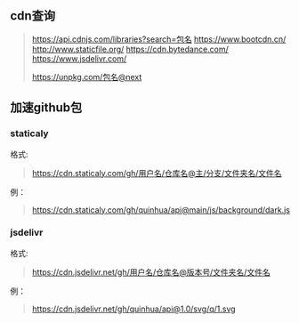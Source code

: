 ## cdn查询

> https://api.cdnjs.com/libraries?search=包名
> https://www.bootcdn.cn/
> http://www.staticfile.org/
> https://cdn.bytedance.com/
> https://www.jsdelivr.com/
> 
> https://unpkg.com/包名@next

## 加速github包

### staticaly

格式:

> https://cdn.staticaly.com/gh/用户名/仓库名@主/分支/文件夹名/文件名

例：

> https://cdn.staticaly.com/gh/quinhua/api@main/js/background/dark.js

### jsdelivr

格式:

> https://cdn.jsdelivr.net/gh/用户名/仓库名@版本号/文件夹名/文件名

例：

> https://cdn.jsdelivr.net/gh/quinhua/api@1.0/svg/q/1.svg
